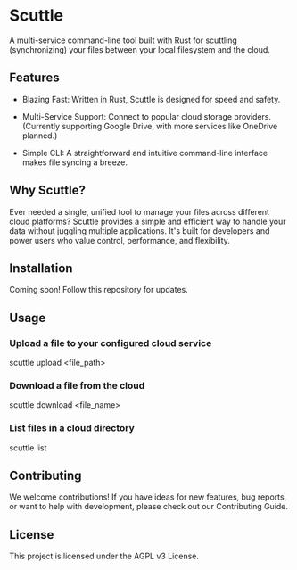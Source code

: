 # Scuttle
A multi-service command-line tool built with Rust for scuttling (synchronizing) your files between your local filesystem and the cloud.

## Features
* Blazing Fast: Written in Rust, Scuttle is designed for speed and safety.

* Multi-Service Support: Connect to popular cloud storage providers. (Currently supporting Google Drive, with more services like OneDrive planned.)

* Simple CLI: A straightforward and intuitive command-line interface makes file syncing a breeze.

## Why Scuttle?
Ever needed a single, unified tool to manage your files across different cloud platforms? Scuttle provides a simple and efficient way to handle your data without juggling multiple applications. It's built for developers and power users who value control, performance, and flexibility.

## Installation
Coming soon! Follow this repository for updates.

## Usage
### Upload a file to your configured cloud service
scuttle upload <file_path>

### Download a file from the cloud
scuttle download <file_name>

### List files in a cloud directory
scuttle list


## Contributing
We welcome contributions! If you have ideas for new features, bug reports, or want to help with development, please check out our Contributing Guide.

## License
This project is licensed under the AGPL v3 License.

